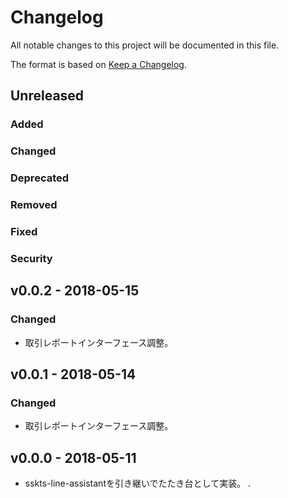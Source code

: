 # Changelog

All notable changes to this project will be documented in this file.

The format is based on [Keep a Changelog](http://keepachangelog.com/).

## Unreleased

### Added

### Changed

### Deprecated

### Removed

### Fixed

### Security

## v0.0.2 - 2018-05-15

### Changed

- 取引レポートインターフェース調整。

## v0.0.1 - 2018-05-14

### Changed

- 取引レポートインターフェース調整。

## v0.0.0 - 2018-05-11

- sskts-line-assistantを引き継いでたたき台として実装。
.